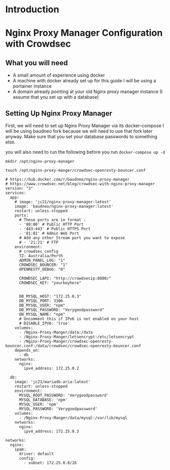 # Introduction


# Nginx Proxy Manager Configuration with Crowdsec

## What you will need
- A small amount of experience using docker
- A machine with docker already set up for this guide I will be using a portainer instance
- A domain already pointing at your old Nginx proxy manager instance (I assume that you set up with a database)

## Setting Up Nginx Proxy Manager

First, we will need to set up Nginx Proxy Manager via its docker-compose I will be using baudneo fork because we will need to use that fork later anyway. Make sure that you set your database passwords to something else.

you will also need to run the following before you run `docker-compose up -d`

```
mkdir /opt/nginx-proxy-manager
```

```
touch /opt/nginx-proxy-manger/crowdsec-openresty-bouncer.conf
```

```
# https://hub.docker.com/r/baudneo/nginx-proxy-manager
# https://www.crowdsec.net/blog/crowdsec-with-nginx-proxy-manager
version: "3"
services:
  app:
    # image: 'jc21/nginx-proxy-manager:latest'
    image: 'baudneo/nginx-proxy-manager:latest'
    restart: unless-stopped
    ports:
      # These ports are in format :
      - '80:80' # Public HTTP Port
      - '443:443' # Public HTTPS Port
      - '81:81' # Admin Web Port
      # Add any other Stream port you want to expose
      # - '21:21' # FTP
    environment:
      # crowdsec config
      TZ: Australia/Perth
      ADMIN_PANEL_LOG: "1"
      CROWDSEC_BOUNCER: "1"
      OPENRESTY_DEBUG: "0"

      CROWDSEC_LAPI: "http://crowdsecip:8080/"
      CROWDSEC_KEY: "yourkeyhere"
      
    
      DB_MYSQL_HOST: "172.25.0.3"
      DB_MYSQL_PORT: 3306
      DB_MYSQL_USER: "npm"
      DB_MYSQL_PASSWORD: "Verygoodpassword"
      DB_MYSQL_NAME: "npm"
      # Uncomment this if IPv6 is not enabled on your host
      # DISABLE_IPV6: 'true'
    volumes:
      - /Nginx-Proxy-Manger/data:/data
      - /Nginx-Proxy-Manger/letsencrypt:/etc/letsencrypt
      - /Nginx-Proxy-Manger/crowdsec-openresty-bouncer.conf:/data/crowdsec/crowdsec-openresty-bouncer.conf
    depends_on:
      - db
    networks:
      nginx:
        ipv4_address: 172.25.0.2

  db:
    image: 'jc21/mariadb-aria:latest'
    restart: unless-stopped
    environment:
      MYSQL_ROOT_PASSWORD: 'Verygoodpassword'
      MYSQL_DATABASE: 'npm'
      MYSQL_USER: 'npm'
      MYSQL_PASSWORD: 'Verygoodpassword'
    volumes:
      - /Nginx-Proxy-Manger/data/mysql:/var/lib/mysql
    networks:
      nginx:
        ipv4_address: 172.25.0.3

networks:
  nginx:
    ipam:
      driver: default
      config:
        - subnet: 172.25.0.0/16
```

```
```
